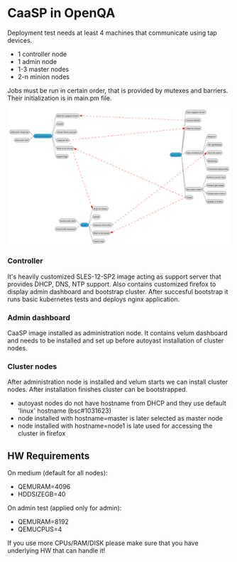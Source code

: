 # CaaSP in OpenQA

Deployment test needs at least 4 machines that communicate using tap devices.
- 1 controller node
- 1 admin node
- 1-3 master nodes
- 2-n minion nodes

Jobs must be run in certain order, that is provided by mutexes and barriers. Their initialization is in main.pm file.

![openqa](/assets/openqa_scheme.png)


### Controller
It's heavily customized SLES-12-SP2 image acting as support server that provides DHCP, DNS, NTP support. Also contains customized firefox to display admin dashboard and bootstrap cluster.
After succesful bootstrap it runs basic kubernetes tests and deploys nginx application.

### Admin dashboard
CaaSP image installed as administration node. It contains velum dashboard and needs to be installed and set up before autoyast installation of cluster nodes.

### Cluster nodes
After administration node is installed and velum starts we can install cluster nodes. After installation finishes cluster can be bootstrapped.

- autoyast nodes do not have hostname from DHCP and they use default 'linux' hostname (bsc#1031623)
- node installed with hostname=master is later selected as master node
- node installed with hostname=node1 is late used for accessing the cluster in firefox

## HW Requirements
On medium (default for all nodes):
 - QEMURAM=4096
 - HDDSIZEGB=40

On admin test (applied only for admin):
 - QEMURAM=8192
 - QEMUCPUS=4

If you use more CPUs/RAM/DISK please make sure that you have underlying HW that can handle it!

